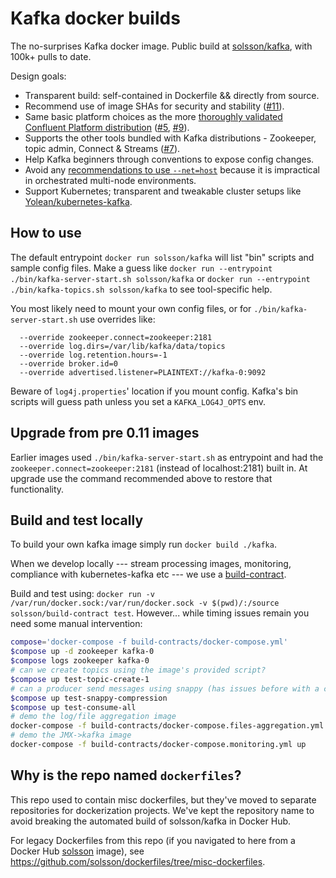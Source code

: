 # Kafka docker builds

The no-surprises Kafka docker image. Public build at [solsson/kafka](https://hub.docker.com/r/solsson/kafka/), with 100k+ pulls to date.

Design goals:
 * Transparent build: self-contained in Dockerfile && directly from source.
 * Recommend use of image SHAs for security and stability ([#11](https://github.com/solsson/dockerfiles/pull/11)).
 * Same basic platform choices as the more [thoroughly validated](https://www.confluent.io/blog/exactly-once-semantics-are-possible-heres-how-apache-kafka-does-it/) [Confluent Platform distribution](https://hub.docker.com/r/confluentinc/cp-kafka/) ([#5](https://github.com/solsson/dockerfiles/pull/5), [#9](https://github.com/solsson/dockerfiles/pull/9)).
 * Supports the other tools bundled with Kafka distributions - Zookeeper, topic admin, Connect & Streams ([#7](https://github.com/solsson/dockerfiles/pull/7)).
 * Help Kafka beginners through conventions to expose config changes.
 * Avoid any [recommendations to use `--net=host`](http://docs.confluent.io/current/cp-docker-images/docs/quickstart.html) because it is impractical in orchestrated multi-node environments.
 * Support Kubernetes; transparent and tweakable cluster setups like [Yolean/kubernetes-kafka](https://github.com/Yolean/kubernetes-kafka).

## How to use

The default entrypoint `docker run solsson/kafka` will list "bin" scripts and sample config files. Make a guess like `docker run --entrypoint ./bin/kafka-server-start.sh solsson/kafka` or `docker run --entrypoint ./bin/kafka-topics.sh solsson/kafka` to see tool-specific help.

You most likely need to mount your own config files, or for `./bin/kafka-server-start.sh` use overrides like:
```
  --override zookeeper.connect=zookeeper:2181
  --override log.dirs=/var/lib/kafka/data/topics
  --override log.retention.hours=-1
  --override broker.id=0
  --override advertised.listener=PLAINTEXT://kafka-0:9092
```

Beware of `log4j.properties`' location if you mount config. Kafka's bin scripts will guess path unless you set a `KAFKA_LOG4J_OPTS` env.

## Upgrade from pre 0.11 images

Earlier images used `./bin/kafka-server-start.sh` as entrypoint
and had the `zookeeper.connect=zookeeper:2181` (instead of localhost:2181) built in. At upgrade use the command recommended above to restore that functionality.

## Build and test locally

To build your own kafka image simply run `docker build ./kafka`.

When we develop locally --- stream processing images, monitoring,
compliance with kubernetes-kafka etc ---
we use a [build-contract](https://github.com/Yolean/build-contract/).

Build and test using: `docker run -v /var/run/docker.sock:/var/run/docker.sock -v $(pwd)/:/source solsson/build-contract test`. However... while timing issues remain you need some manual intervention:

```bash
compose='docker-compose -f build-contracts/docker-compose.yml'
$compose up -d zookeeper kafka-0
$compose logs zookeeper kafka-0
# can we create topics using the image's provided script?
$compose up test-topic-create-1
# can a producer send messages using snappy (has issues before with a class missing in the image)
$compose up test-snappy-compression
$compose up test-consume-all
# demo the log/file aggregation image
docker-compose -f build-contracts/docker-compose.files-aggregation.yml up
# demo the JMX->kafka image
docker-compose -f build-contracts/docker-compose.monitoring.yml up
```

## Why is the repo named `dockerfiles`?

This repo used to contain misc dockerfiles, but they've moved to separate repositories for dockerization projects.
We've kept the repository name to avoid breaking the automated build of solsson/kafka in Docker Hub.

For legacy Dockerfiles from this repo (if you navigated to here from a Docker Hub [solsson](https://hub.docker.com/u/solsson/) image),
see https://github.com/solsson/dockerfiles/tree/misc-dockerfiles.
